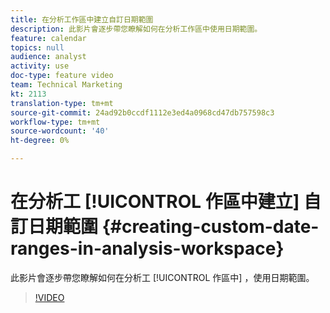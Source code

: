 ```yaml
---
title: 在分析工作區中建立自訂日期範圍
description: 此影片會逐步帶您瞭解如何在分析工作區中使用日期範圍。
feature: calendar
topics: null
audience: analyst
activity: use
doc-type: feature video
team: Technical Marketing
kt: 2113
translation-type: tm+mt
source-git-commit: 24ad92b0ccdf1112e3ed4a0968cd47db757598c3
workflow-type: tm+mt
source-wordcount: '40'
ht-degree: 0%

---
```



# 在分析工 [!UICONTROL 作區中建立] 自訂日期範圍 {#creating-custom-date-ranges-in-analysis-workspace}

此影片會逐步帶您瞭解如何在分析工 [!UICONTROL 作區中] ，使用日期範圍。

>[!VIDEO](https://video.tv.adobe.com/v/23975/?quality=12)